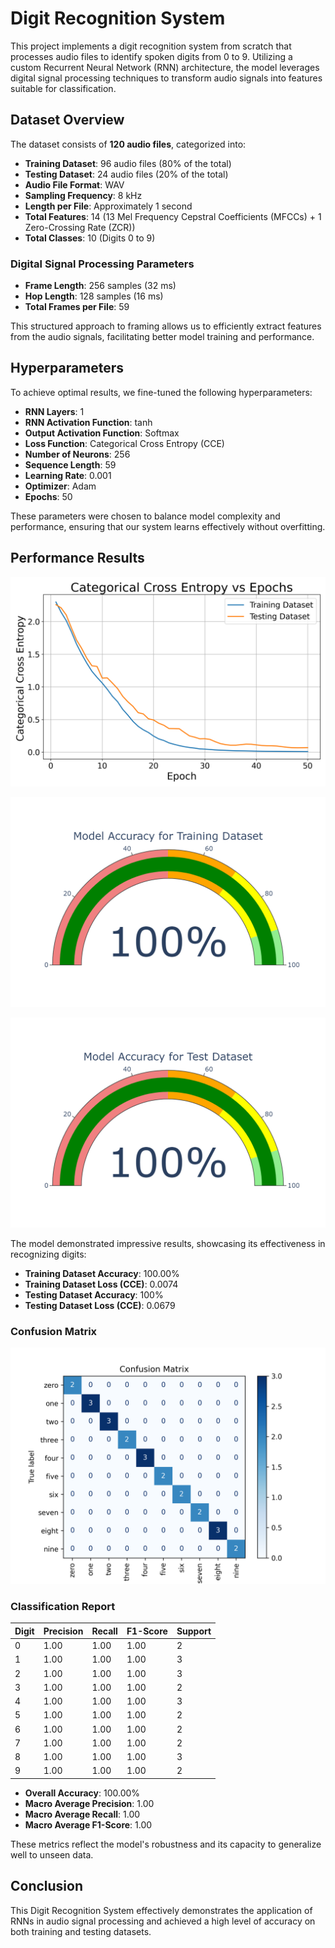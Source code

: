 # Digit Recognition System

This project implements a digit recognition system from scratch that processes audio files to identify spoken digits from 0 to 9. Utilizing a custom Recurrent Neural Network (RNN) architecture, the model leverages digital signal processing techniques to transform audio signals into features suitable for classification.

## Dataset Overview

The dataset consists of **120 audio files**, categorized into:

- **Training Dataset**: 96 audio files (80% of the total)
- **Testing Dataset**: 24 audio files (20% of the total)
- **Audio File Format**: WAV
- **Sampling Frequency**: 8 kHz
- **Length per File**: Approximately 1 second
- **Total Features**: 14 (13 Mel Frequency Cepstral Coefficients (MFCCs) + 1 Zero-Crossing Rate (ZCR))
- **Total Classes**: 10 (Digits 0 to 9)

### Digital Signal Processing Parameters

- **Frame Length**: 256 samples (32 ms)
- **Hop Length**: 128 samples (16 ms)
- **Total Frames per File**: 59

This structured approach to framing allows us to efficiently extract features from the audio signals, facilitating better model training and performance.

## Hyperparameters

To achieve optimal results, we fine-tuned the following hyperparameters:

- **RNN Layers**: 1
- **RNN Activation Function**: tanh
- **Output Activation Function**: Softmax
- **Loss Function**: Categorical Cross Entropy (CCE)
- **Number of Neurons**: 256
- **Sequence Length**: 59
- **Learning Rate**: 0.001
- **Optimizer**: Adam
- **Epochs**: 50

These parameters were chosen to balance model complexity and performance, ensuring that our system learns effectively without overfitting.

## Performance Results

![Model Architecture](cce_rnn.png)

![Model Architecture](accuracy_train.png)

![Model Architecture](accuracy_test.png)

The model demonstrated impressive results, showcasing its effectiveness in recognizing digits:

- **Training Dataset Accuracy**: 100.00% 
- **Training Dataset Loss (CCE)**: 0.0074
- **Testing Dataset Accuracy**: 100%
- **Testing Dataset Loss (CCE)**: 0.0679

### Confusion Matrix 

![Model Architecture](cm_rnn.png)

### Classification Report

| Digit | Precision | Recall | F1-Score | Support |
|-------|-----------|--------|----------|---------|
| 0     | 1.00      | 1.00   | 1.00     | 2       |
| 1     | 1.00      | 1.00   | 1.00     | 3       |
| 2     | 1.00      | 1.00   | 1.00     | 3       |
| 3     | 1.00      | 1.00   | 1.00     | 2       |
| 4     | 1.00      | 1.00   | 1.00     | 3       |
| 5     | 1.00      | 1.00   | 1.00     | 2       |
| 6     | 1.00      | 1.00   | 1.00     | 2       |
| 7     | 1.00      | 1.00   | 1.00     | 2       |
| 8     | 1.00      | 1.00   | 1.00     | 3       |
| 9     | 1.00      | 1.00   | 1.00     | 2       |

- **Overall Accuracy**: 100.00%
- **Macro Average Precision**: 1.00
- **Macro Average Recall**: 1.00
- **Macro Average F1-Score**: 1.00

These metrics reflect the model's robustness and its capacity to generalize well to unseen data.

## Conclusion

This Digit Recognition System effectively demonstrates the application of RNNs in audio signal processing and achieved a high level of accuracy on both training and testing datasets.
